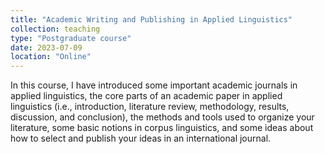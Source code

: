 ```yaml
---
title: "Academic Writing and Publishing in Applied Linguistics"
collection: teaching
type: "Postgraduate course"
date: 2023-07-09
location: "Online"
---
```


In this course, I have introduced some important academic journals in applied linguistics, the core parts of an academic paper in applied linguistics (i.e., introduction, literature review, methodology, results, discussion, and conclusion), the methods and tools used to organize your literature, some basic notions in corpus linguistics, and some ideas about how to select and publish your ideas in an international journal.


